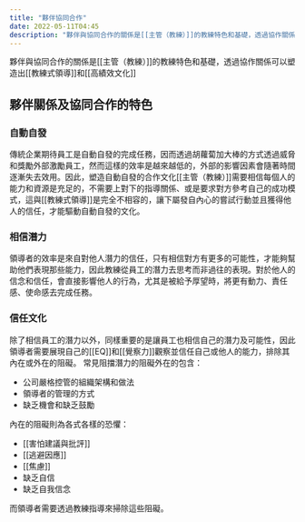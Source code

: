 ```yaml
---
title: "夥伴協同合作"
date: 2022-05-11T04:45
description: "夥伴與協同合作的關係是[[主管（教練）]]的教練特色和基礎，透過協作關係可以塑造出[[教練式領導]]和[[高績效文化]]..."
---
```


夥伴與協同合作的關係是[[主管（教練）]]的教練特色和基礎，透過協作關係可以塑造出[[教練式領導]]和[[高績效文化]]

## 夥伴關係及協同合作的特色

### 自動自發
傳統企業期待員工是自動自發的完成任務，因而透過胡蘿蔔加大棒的方式透過威脅和獎勵外部激勵員工，然而這樣的效率是越來越低的，外部的影響因素會隨著時間逐漸失去效用。因此，塑造自動自發的合作文化[[主管（教練）]]需要相信每個人的能力和資源是充足的，不需要上對下的指導關係、或是要求對方參考自己的成功模式，這與[[教練式領導]]是完全不相容的，讓下屬發自內心的嘗試行動並且獲得他人的信任，才能驅動自動自發的文化。

### 相信潛力
領導者的效率是來自對他人潛力的信任，只有相信對方有更多的可能性，才能夠幫助他們表現那些能力，因此教練從員工的潛力去思考而非過往的表現。對於他人的信念和信任，會直接影響他人的行為，尤其是被給予厚望時，將更有動力、責任感、使命感去完成任務。

### 信任文化

除了相信員工的潛力以外，同樣重要的是讓員工也相信自己的潛力及可能性，因此領導者需要展現自己的[[EQ]]和[[覺察力]]觀察並信任自己或他人的能力，排除其內在或外在的阻礙。
常見阻擋潛力的阻礙外在的包含：
- 公司嚴格控管的組織架構和做法
- 領導者的管理的方式
- 缺乏機會和缺乏鼓勵

內在的阻礙則為各式各樣的恐懼：
- [[害怕建議與批評]]
- [[逃避因應]]
- [[焦慮]]
- 缺乏自信
- 缺乏自我信念

而領導者需要透過教練指導來掃除這些阻礙。


